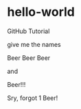 # hello-world
GitHub Tutorial

give me the names

Beer Beer Beer

and

Beer!!!

Sry, forgot 1 Beer!
